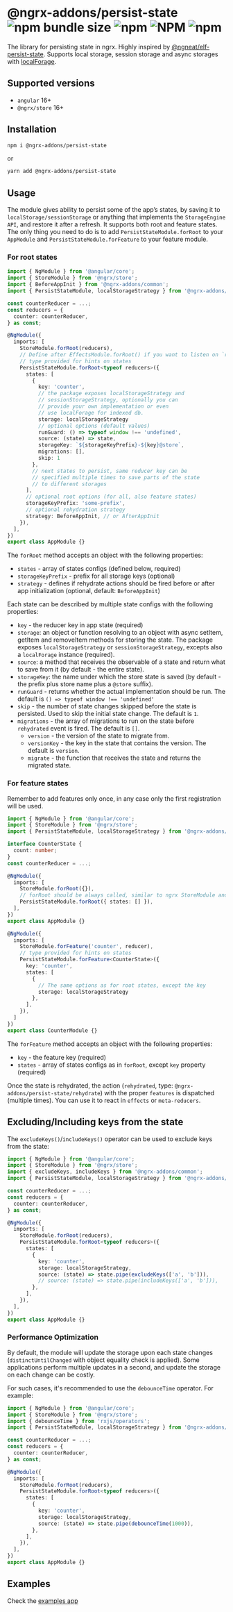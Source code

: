 # @ngrx-addons/persist-state ![npm bundle size](https://img.shields.io/bundlephobia/minzip/@ngrx-addons/persist-state?color=%236969b3) ![npm](https://img.shields.io/npm/dm/@ngrx-addons/persist-state?color=%2351ae17) ![NPM](https://img.shields.io/npm/l/@ngrx-addons/persist-state?color=%23f55d3e) ![npm](https://img.shields.io/npm/v/@ngrx-addons/persist-state?color=%2366101f)

The library for persisting state in ngrx. Highly inspired by [@ngneat/elf-persist-state](https://github.com/ngneat/elf/tree/master/packages/persist-state).
Supports local storage, session storage and async storages with [localForage](https://github.com/localForage/localForage).

## Supported versions

- `angular` 16+
- `@ngrx/store` 16+

## Installation

```bash
npm i @ngrx-addons/persist-state
```

or

```bash
yarn add @ngrx-addons/persist-state
```

## Usage

The module gives ability to persist some of the app’s states, by saving it to `localStorage/sessionStorage` or anything that implements the `StorageEngine API`, and restore it after a refresh. It supports both root and feature states. The only thing you need to do is to add `PersistStateModule.forRoot` to your `AppModule` and `PersistStateModule.forFeature` to your feature module.

### For root states

```ts
import { NgModule } from '@angular/core';
import { StoreModule } from '@ngrx/store';
import { BeforeAppInit } from '@ngrx-addons/common';
import { PersistStateModule, localStorageStrategy } from '@ngrx-addons/persist-store';

const counterReducer = ...;
const reducers = {
  counter: counterReducer,
} as const;

@NgModule({
  imports: [
    StoreModule.forRoot(reducers),
    // Define after EffectsModule.forRoot() if you want to listen on `rehydrate` action
    // type provided for hints on states
    PersistStateModule.forRoot<typeof reducers>({
      states: [
        {
          key: 'counter',
          // the package exposes localStorageStrategy and
          // sessionStorageStrategy, optionally you can
          // provide your own implementation or even
          // use localForage for indexed db.
          storage: localStorageStrategy
          // optional options (default values)
          runGuard: () => typeof window !== 'undefined',
          source: (state) => state,
          storageKey: `${storageKeyPrefix}-${key}@store`,
          migrations: [],
          skip: 1
        },
        // next states to persist, same reducer key can be
        // specified multiple times to save parts of the state
        // to different storages
      ],
      // optional root options (for all, also feature states)
      storageKeyPrefix: 'some-prefix',
      // optional rehydration strategy
      strategy: BeforeAppInit, // or AfterAppInit
    }),
  ],
})
export class AppModule {}
```

The `forRoot` method accepts an object with the following properties:

- `states` - array of states configs (defined below, required)
- `storageKeyPrefix` - prefix for all storage keys (optional)
- `strategy` - defines if rehydrate actions should be fired before or after app initialization (optional, default: `BeforeAppInit`)

Each state can be described by multiple state configs with the following properties:

- `key` - the reducer key in app state (required)
- `storage`: an object or function resolving to an object with async setItem, getItem and removeItem methods for storing the state. The package exposes `localStorageStrategy` or `sessionStorageStrategy`, excepts also a `localForage` instance (required).
- `source`: a method that receives the observable of a state and return what to save from it (by default - the entire state).
- `storageKey`: the name under which the store state is saved (by default - the prefix plus store name plus a `@store` suffix).
- `runGuard` - returns whether the actual implementation should be run. The default is `() => typeof window !== 'undefined'`
- `skip` - the number of state changes skipped before the state is persisted. Used to skip the initial state change. The default is `1`.
- `migrations` - the array of migrations to run on the state before `rehydrated` event is fired. The default is `[]`.
  - `version` - the version of the state to migrate from.
  - `versionKey` - the key in the state that contains the version. The default is `version`.
  - `migrate` - the function that receives the state and returns the migrated state.

### For feature states

Remember to add features only once, in any case only the first registration will be used.

```ts
import { NgModule } from '@angular/core';
import { StoreModule } from '@ngrx/store';
import { PersistStateModule, localStorageStrategy } from '@ngrx-addons/persist-store';

interface CounterState {
  count: number;
}
const counterReducer = ...;

@NgModule({
  imports: [
    StoreModule.forRoot({}),
    // forRoot should be always called, similar to ngrx StoreModule and it's forFeature implementation.
    PersistStateModule.forRoot({ states: [] }),
  ],
})
export class AppModule {}

@NgModule({
  imports: [
    StoreModule.forFeature('counter', reducer),
    // type provided for hints on states
    PersistStateModule.forFeature<CounterState>({
      key: 'counter',
      states: [
        {
          // The same options as for root states, except the key
          storage: localStorageStrategy
        },
      ],
    }),
  ]
})
export class CounterModule {}
```

The `forFeature` method accepts an object with the following properties:

- `key` - the feature key (required)
- `states` - array of states configs as in `forRoot`, except `key` property (required)

Once the state is rehydrated, the action (`rehydrated`, type: `@ngrx-addons/persist-state/rehydrate`) with the proper `features` is dispatched (multiple times). You can use it to react in `effects` or `meta-reducers`.

## Excluding/Including keys from the state​

The `excludeKeys()`/`includeKeys()` operator can be used to exclude keys from the state:

```ts
import { NgModule } from '@angular/core';
import { StoreModule } from '@ngrx/store';
import { excludeKeys, includeKeys } from '@ngrx-addons/common';
import { PersistStateModule, localStorageStrategy } from '@ngrx-addons/persist-store';

const counterReducer = ...;
const reducers = {
  counter: counterReducer,
} as const;

@NgModule({
  imports: [
    StoreModule.forRoot(reducers),
    PersistStateModule.forRoot<typeof reducers>({
      states: [
        {
          key: 'counter',
          storage: localStorageStrategy,
          source: (state) => state.pipe(excludeKeys(['a', 'b'])),
          // source: (state) => state.pipe(includeKeys(['a', 'b'])),
        },
      ],
    }),
  ],
})
export class AppModule {}
```

### Performance Optimization​

By default, the module will update the storage upon each state changes (`distinctUntilChanged` with object equality check is applied). Some applications perform multiple updates in a second, and update the storage on each change can be costly.

For such cases, it's recommended to use the `debounceTime` operator. For example:

```ts
import { NgModule } from '@angular/core';
import { StoreModule } from '@ngrx/store';
import { debounceTime } from 'rxjs/operators';
import { PersistStateModule, localStorageStrategy } from '@ngrx-addons/persist-store';

const counterReducer = ...;
const reducers = {
  counter: counterReducer,
} as const;

@NgModule({
  imports: [
    StoreModule.forRoot(reducers),
    PersistStateModule.forRoot<typeof reducers>({
      states: [
        {
          key: 'counter',
          storage: localStorageStrategy,
          source: (state) => state.pipe(debounceTime(1000)),
        },
      ],
    }),
  ],
})
export class AppModule {}
```

## Examples

Check the [examples app](../../apps/examples)
